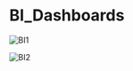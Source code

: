 # BI_Dashboards

![BI1](https://user-images.githubusercontent.com/86601437/222871608-114a372e-1209-4067-a6c2-23c6252be092.png)

![BI2](https://user-images.githubusercontent.com/86601437/222871657-2f622e8f-a742-43d8-92d3-d642ecac1b61.png)
